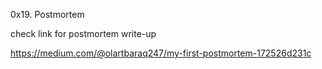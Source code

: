 0x19. Postmortem

check link for postmortem write-up

https://medium.com/@olartbaraq247/my-first-postmortem-172526d231c